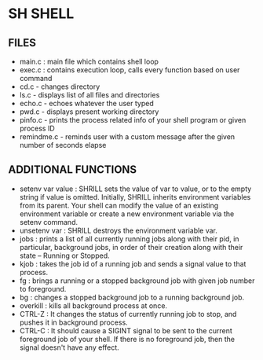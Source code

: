 # SH SHELL


## FILES
- main.c : main file which contains shell loop
- exec.c : contains execution loop, calls every function based on user command
- cd.c - changes directory
- ls.c - displays list of all files and directories 
- echo.c - echoes whatever the user typed
- pwd.c - displays present working directory
- pinfo.c - prints the process related info of your shell program or given process ID
- remindme.c - reminds user with a custom message after the given number of seconds elapse

## ADDITIONAL FUNCTIONS
- setenv var value : SHRILL sets the value of var to value, or to the empty string if value is omitted. Initially, SHRILL inherits environment variables from its parent. Your shell can modify the value of an existing environment variable or create a new environment variable via the setenv command.
- unsetenv var : SHRILL destroys the environment variable var.
- jobs : prints a list of all currently running jobs along with their pid, in particular, background jobs, in order of their creation along with their state – Running or Stopped.
- kjob <jobNumber> <signalNumber> : takes the job id of a running job and sends a signal value to that process.
- fg <jobNumber> : brings a running or a stopped background job with given job number to foreground.
- bg <jobNumber> : changes a stopped background job to a running background job.
- overkill : kills all background process at once.
- CTRL-Z : It changes the status of currently running job to stop, and pushes it in background process.
- CTRL-C : It should cause a SIGINT signal to be sent to the current foreground job of your shell. If there is no foreground job, then the signal doesn't have any effect.
